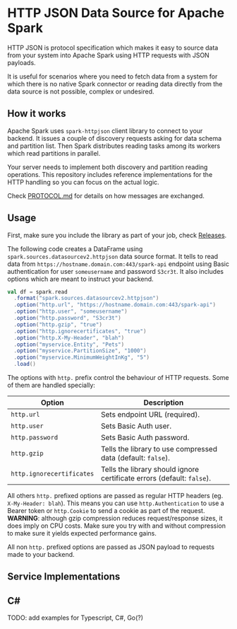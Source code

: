 # HTTP JSON Data Source for Apache Spark

HTTP JSON is protocol specification which makes it easy to source data from your system into Apache Spark using HTTP requests with JSON payloads.

It is useful for scenarios where you need to fetch data from a system for which there is no native Spark connector or reading data directly from the data source is not possible, complex or undesired.

## How it works

Apache Spark uses `spark-httpjson` client library to connect to your backend. It issues a couple of discovery requests asking for data schema and partition list. Then Spark distributes reading tasks among its workers which read partitions in parallel.

Your server needs to implement both discovery and partition reading operations. This repository includes reference implementations for the HTTP handling so you can focus on the actual logic.

Check [PROTOCOL.md](PROTOCOL.md) for details on how messages are exchanged.

## Usage

First, make sure you include the library as part of your job, check [Releases](https://github.com/igorgatis/spark-httpjson/releases).

The following code creates a DataFrame using `spark.sources.datasourcev2.httpjson` data source format. It tells to read data from `https://hostname.domain.com:443/spark-api` endpoint using Basic authentication for user `someusername` and password `S3cr3t`. It also includes options which are meant to instruct your backend.

```scala
val df = spark.read
  .format("spark.sources.datasourcev2.httpjson")
  .option("http.url", "https://hostname.domain.com:443/spark-api")
  .option("http.user", "someusername")
  .option("http.password", "S3cr3t")
  .option("http.gzip", "true")
  .option("http.ignorecertificates", "true")
  .option("http.X-My-Header", "blah")
  .option("myservice.Entity", "Pets")
  .option("myservice.PartitionSize", "1000")
  .option("myservice.MinimumWeightInKg", "5")
  .load()
```

The options with `http.` prefix control the behaviour of HTTP requests. Some of them are handled specially:

| Option | Description |
| ------ | ----------- |
| `http.url` | Sets endpoint URL (required). |
| `http.user` | Sets Basic Auth user. |
| `http.password` | Sets Basic Auth password. |
| `http.gzip` | Tells the library to use compressed data (default: `false`). |
| `http.ignorecertificates` | Tells the library should ignore certificate errors (default: `false`). |

All others `http.` prefixed options are passed as regular HTTP headers (eg. `X-My-Header: blah`). This means you can use `http.Authentication` to use a Bearer token or `http.Cookie` to send a cookie as part of the request. **WARNING**: although gzip compression reduces request/response sizes, it does imply on CPU costs. Make sure you try with and without compression to make sure it yields expected performance gains.

All non `http.` prefixed options are passed as JSON payload to requests made to your backend.

## Service Implementations

## C#

TODO: add examples for Typescript, C#, Go(?)

